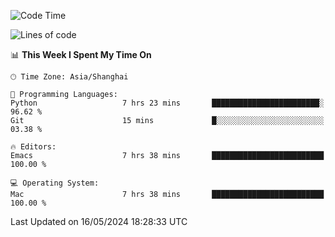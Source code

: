<!--START_SECTION:waka-->
![Code Time](http://img.shields.io/badge/Code%20Time-1%2C956%20hrs%2032%20mins-blue)

![Lines of code](https://img.shields.io/badge/From%20Hello%20World%20I%27ve%20Written-307.3%20thousand%20lines%20of%20code-blue)

📊 **This Week I Spent My Time On** 

```text
🕑︎ Time Zone: Asia/Shanghai

💬 Programming Languages: 
Python                   7 hrs 23 mins       ████████████████████████░   96.62 % 
Git                      15 mins             █░░░░░░░░░░░░░░░░░░░░░░░░   03.38 % 

🔥 Editors: 
Emacs                    7 hrs 38 mins       █████████████████████████   100.00 % 

💻 Operating System: 
Mac                      7 hrs 38 mins       █████████████████████████   100.00 % 
```


 Last Updated on 16/05/2024 18:28:33 UTC
<!--END_SECTION:waka-->
